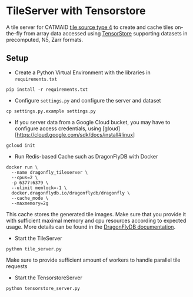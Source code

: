 # TileServer with Tensorstore

A tile server for CATMAID [tile source type 4](https://catmaid.readthedocs.io/en/stable/tile_sources.html#file-based-image-stack-with-zoom-level-directories) to create and cache tiles on-the-fly from array data accessed using [TensorStore](https://google.github.io/tensorstore/index.html) supporting datasets in precomputed, N5, Zarr formats.


## Setup

- Create a Python Virtual Environment with the libraries in `requirements.txt`

`pip install -r requirements.txt`

- Configure `settings.py` and configure the server and dataset

`cp settings.py.example settings.py`

- If you server data from a Google Cloud bucket, you may have to configure access credentials, using [gloud][https://cloud.google.com/sdk/docs/install#linux]

`gcloud init`

- Run Redis-based Cache such as DragonFlyDB with Docker

```
docker run \
  --name dragonfly_tileserver \
  --cpus=2 \
  -p 6377:6379 \
  --ulimit memlock=-1 \
  docker.dragonflydb.io/dragonflydb/dragonfly \
  --cache_mode \
  --maxmemory=2g
```

This cache stores the generated tile images. Make sure that you provide it with sufficient maximal memory and cpu resources according to expected usage. More details can be found in the [DragonFlyDB documentation](https://www.dragonflydb.io/docs/managing-dragonfly/flags).

- Start the TileServer

`python tile_server.py`

Make sure to provide sufficient amount of workers to handle parallel tile requests

- Start the TensorstoreServer

`python tensorstore_server.py`
